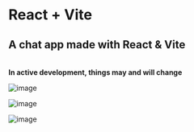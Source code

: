 # React + Vite

<h2> A chat app made with React & Vite </h2> <br>
<b>In active development, things may and will change</b>

![image](https://github.com/user-attachments/assets/8ae98cb1-25e3-4b9a-90eb-92f4ec3c00e6)

![image](https://github.com/user-attachments/assets/629e5b93-9f8d-40a3-bbd6-bbc1d1beb7e2)

![image](https://github.com/user-attachments/assets/b84104ba-fac6-4d0a-9b69-76e211a69960)
